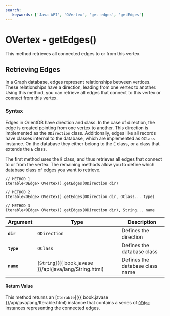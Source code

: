 ```yaml
---
search:
   keywords: ['Java API', 'OVertex', 'get edges', 'getEdges']
---
```


# OVertex - getEdges()

This method retrieves all connected edges to or from this vertex. 

## Retrieving Edges

In a Graph database, edges represent relationships between vertices.  These relationships have a direction, leading from one vertex to another.  Using this method, you can retrieve all edges that connect to this vertex or connect from this vertex. 

### Syntax

Edges in OrientDB have direction and class.  In the case of direction, the edge is created pointing from one vertex to another.  This direction is implemented as the `ODirection` class.  Additionally, edges like all records have classes internal to the database, which are implemented as `OClass` instance.   On the database they either belong to the `E` class, or a class that extends the `E` class.

The first method uses the `E` class, and thus retrieves all edges that connect to or from the vertex.  The remaining methods allow you to define which database class of edges you want to retrieve.

```
// METHOD 1
Iterable<OEdge> OVertex().getEdges(ODirection dir)

// METHOD 2
Iterable<OEdge> OVertex().getEdges(ODirection dir, OClass... type)

// METHOD 3
Iterable<OEdge> OVertex().getEdges(ODirection dir), String... name
```

| Argument | Type | Description |
|---|---|---|
| **`dir`** | `ODirection` | Defines the direction |
| **`type`** | `OClass` | Defines the database class |
| **`name`** | [`String`]({{ book.javase }}/api/java/lang/String.html) | Defines the database class name |

#### Return Value

This method returns an [`Iterable`]({{ book.javase }}/api/java/lang/Iterable.html) instance that contains a series of [`OEdge`](Java-Ref-OEdge.md) instances representing the connected edges.







